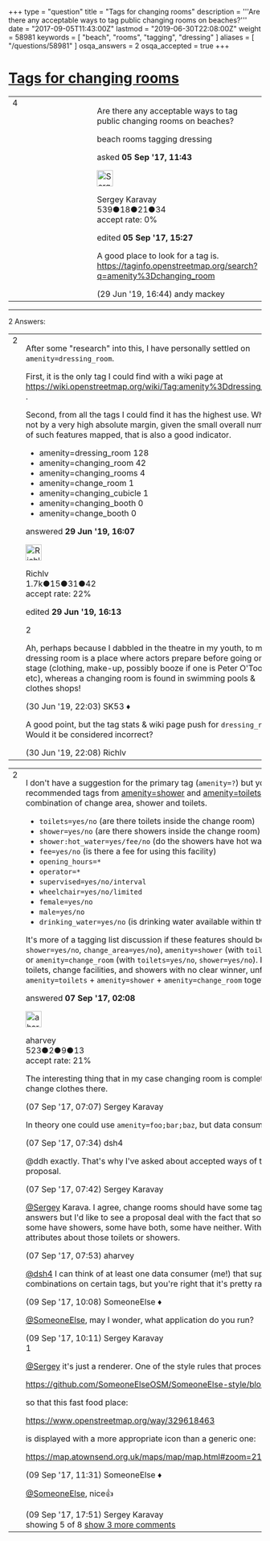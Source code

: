 +++
type = "question"
title = "Tags for changing rooms"
description = '''Are there any acceptable ways to tag public changing rooms on beaches?'''
date = "2017-09-05T11:43:00Z"
lastmod = "2019-06-30T22:08:00Z"
weight = 58981
keywords = [ "beach", "rooms", "tagging", "dressing" ]
aliases = [ "/questions/58981" ]
osqa_answers = 2
osqa_accepted = true
+++

<div class="headNormal">

# [Tags for changing rooms](/questions/58981/tags-for-changing-rooms)

</div>

<div id="main-body">

<div id="askform">

<table id="question-table" style="width:100%;">
<colgroup>
<col style="width: 50%" />
<col style="width: 50%" />
</colgroup>
<tbody>
<tr>
<td style="width: 30px; vertical-align: top"><div class="vote-buttons">
<span id="post-58981-upvote" class="ajax-command post-vote up" rel="nofollow" title="I like this post (click again to cancel)"> </span>
<div id="post-58981-score" class="post-score" title="current number of votes">
4
</div>
<span id="post-58981-downvote" class="ajax-command post-vote down" rel="nofollow" title="I dont like this post (click again to cancel)"> </span> <span id="favorite-mark" class="ajax-command favorite-mark" rel="nofollow" title="mark/unmark this question as favorite (click again to cancel)"> </span>
<div id="favorite-count" class="favorite-count">
&#10;</div>
</div></td>
<td><div id="item-right">
<div class="question-body">
<p>Are there any acceptable ways to tag public changing rooms on beaches?</p>
</div>
<div id="question-tags" class="tags-container tags">
<span class="post-tag tag-link-beach" rel="tag" title="see questions tagged &#39;beach&#39;">beach</span> <span class="post-tag tag-link-rooms" rel="tag" title="see questions tagged &#39;rooms&#39;">rooms</span> <span class="post-tag tag-link-tagging" rel="tag" title="see questions tagged &#39;tagging&#39;">tagging</span> <span class="post-tag tag-link-dressing" rel="tag" title="see questions tagged &#39;dressing&#39;">dressing</span>
</div>
<div id="question-controls" class="post-controls">
&#10;</div>
<div class="post-update-info-container">
<div class="post-update-info post-update-info-user">
<p>asked <strong>05 Sep '17, 11:43</strong></p>
<img src="https://secure.gravatar.com/avatar/7beec6d85fed7bf5255d6657d7609ad0?s=32&amp;d=identicon&amp;r=g" class="gravatar" width="32" height="32" alt="Sergey%20Karavay&#39;s gravatar image" />
<p><span>Sergey Karavay</span><br />
<span class="score" title="539 reputation points">539</span><span title="18 badges"><span class="badge1">●</span><span class="badgecount">18</span></span><span title="21 badges"><span class="silver">●</span><span class="badgecount">21</span></span><span title="34 badges"><span class="bronze">●</span><span class="badgecount">34</span></span><br />
<span class="accept_rate" title="Rate of the user&#39;s accepted answers">accept rate:</span> <span title="Sergey Karavay has no accepted answers">0%</span></p>
</div>
<div class="post-update-info post-update-info-edited">
<p><span> edited <strong>05 Sep '17, 15:27</strong> </span></p>
</div>
</div>
<div id="comments-container-58981" class="comments-container">
<span id="69789"></span>
<div id="comment-69789" class="comment">
<div id="post-69789-score" class="comment-score">
&#10;</div>
<div class="comment-text">
<p>A good place to look for a tag is. <a href="https://taginfo.openstreetmap.org/search?q=amenity%3Dchanging_room">https://taginfo.openstreetmap.org/search?q=amenity%3Dchanging_room</a></p>
</div>
<div id="comment-69789-info" class="comment-info">
<span class="comment-age">(29 Jun '19, 16:44)</span> <span class="comment-user userinfo">andy mackey</span>
</div>
</div>
</div>
<div id="comment-tools-58981" class="comment-tools">
&#10;</div>
<div class="clear">
&#10;</div>
<div id="comment-58981-form-container" class="comment-form-container">
&#10;</div>
<div class="clear">
&#10;</div>
</div></td>
</tr>
</tbody>
</table>

------------------------------------------------------------------------

<div class="tabBar">

<span id="sort-top"></span>

<div class="headQuestions">

2 Answers:

</div>

</div>

<span id="69786"></span>

<div id="answer-container-69786" class="answer accepted-answer">

<table style="width:100%;">
<colgroup>
<col style="width: 50%" />
<col style="width: 50%" />
</colgroup>
<tbody>
<tr>
<td style="width: 30px; vertical-align: top"><div class="vote-buttons">
<span id="post-69786-upvote" class="ajax-command post-vote up" rel="nofollow" title="I like this post (click again to cancel)"> </span>
<div id="post-69786-score" class="post-score" title="current number of votes">
2
</div>
<span id="post-69786-downvote" class="ajax-command post-vote down" rel="nofollow" title="I dont like this post (click again to cancel)"> </span> <span class="accept-answer on" rel="nofollow" title="Sergey Karavay has selected this answer as the correct answer"> </span>
</div></td>
<td><div class="item-right">
<div class="answer-body">
<p>After some "research" into this, I have personally settled on <code>amenity=dressing_room</code>.</p>
<p>First, it is the only tag I could find with a wiki page at <a href="https://wiki.openstreetmap.org/wiki/Tag:amenity%3Ddressing_room">https://wiki.openstreetmap.org/wiki/Tag:amenity%3Ddressing_room</a> .</p>
<p>Second, from all the tags I could find it has the highest use. While not by a very high absolute margin, given the small overall number of such features mapped, that is also a good indicator.</p>
<ul>
<li>amenity=dressing_room 128</li>
<li>amenity=changing_room 42</li>
<li>amenity=changing_rooms 4</li>
<li>amenity=change_room 1</li>
<li>amenity=changing_cubicle 1</li>
<li>amenity=changing_booth 0</li>
<li>amenity=change_booth 0</li>
</ul>
</div>
<div class="answer-controls post-controls">
&#10;</div>
<div class="post-update-info-container">
<div class="post-update-info post-update-info-user">
<p>answered <strong>29 Jun '19, 16:07</strong></p>
<img src="https://secure.gravatar.com/avatar/ba4d3e91f235ed21dacc1766b94e26a8?s=32&amp;d=identicon&amp;r=g" class="gravatar" width="32" height="32" alt="Richlv&#39;s gravatar image" />
<p><span>Richlv</span><br />
<span class="score" title="1740 reputation points"><span>1.7k</span></span><span title="15 badges"><span class="badge1">●</span><span class="badgecount">15</span></span><span title="31 badges"><span class="silver">●</span><span class="badgecount">31</span></span><span title="42 badges"><span class="bronze">●</span><span class="badgecount">42</span></span><br />
<span class="accept_rate" title="Rate of the user&#39;s accepted answers">accept rate:</span> <span title="Richlv has 5 accepted answers">22%</span></p>
</div>
<div class="post-update-info post-update-info-edited">
<p><span> edited <strong>29 Jun '19, 16:13</strong> </span></p>
</div>
</div>
<div id="comments-container-69786" class="comments-container">
<span id="69810"></span>
<div id="comment-69810" class="comment">
<div id="post-69810-score" class="comment-score">
2
</div>
<div class="comment-text">
<p>Ah, perhaps because I dabbled in the theatre in my youth, to me a dressing room is a place where actors prepare before going on stage (clothing, make-up, possibly booze if one is Peter O'Toole, etc), whereas a changing room is found in swimming pools &amp; clothes shops!</p>
</div>
<div id="comment-69810-info" class="comment-info">
<span class="comment-age">(30 Jun '19, 22:03)</span> <span class="comment-user userinfo">SK53 ♦</span>
</div>
</div>
<span id="69811"></span>
<div id="comment-69811" class="comment">
<div id="post-69811-score" class="comment-score">
&#10;</div>
<div class="comment-text">
<p>A good point, but the tag stats &amp; wiki page push for <code>dressing_room</code>. Would it be considered incorrect?</p>
</div>
<div id="comment-69811-info" class="comment-info">
<span class="comment-age">(30 Jun '19, 22:08)</span> <span class="comment-user userinfo">Richlv</span>
</div>
</div>
</div>
<div id="comment-tools-69786" class="comment-tools">
&#10;</div>
<div class="clear">
&#10;</div>
<div id="comment-69786-form-container" class="comment-form-container">
&#10;</div>
<div class="clear">
&#10;</div>
</div></td>
</tr>
</tbody>
</table>

</div>

<span id="59447"></span>

<div id="answer-container-59447" class="answer">

<table style="width:100%;">
<colgroup>
<col style="width: 50%" />
<col style="width: 50%" />
</colgroup>
<tbody>
<tr>
<td style="width: 30px; vertical-align: top"><div class="vote-buttons">
<span id="post-59447-upvote" class="ajax-command post-vote up" rel="nofollow" title="I like this post (click again to cancel)"> </span>
<div id="post-59447-score" class="post-score" title="current number of votes">
2
</div>
<span id="post-59447-downvote" class="ajax-command post-vote down" rel="nofollow" title="I dont like this post (click again to cancel)"> </span>
</div></td>
<td><div class="item-right">
<div class="answer-body">
<p>I don't have a suggestion for the primary tag (<code>amenity=?</code>) but you can consider using recommended tags from <a href="https://wiki.openstreetmap.org/wiki/Tag:amenity%3Dshower">amenity=shower</a> and <a href="https://wiki.openstreetmap.org/wiki/Tag:amenity%3Dtoilets">amenity=toilets</a> as change rooms are usually some combination of change area, shower and toilets.</p>
<ul>
<li><code>toilets=yes/no</code> (are there toilets inside the change room)</li>
<li><code>shower=yes/no</code> (are there showers inside the change room)</li>
<li><code>shower:hot_water=yes/fee/no</code> (do the showers have hot water)</li>
<li><code>fee=yes/no</code> (is there a fee for using this facility)</li>
<li><code>opening_hours=*</code></li>
<li><code>operator=*</code></li>
<li><code>supervised=yes/no/interval</code></li>
<li><code>wheelchair=yes/no/limited</code></li>
<li><code>female=yes/no</code></li>
<li><code>male=yes/no</code></li>
<li><code>drinking_water=yes/no</code> (is drinking water available within this facility)</li>
</ul>
<p>It's more of a tagging list discussion if these features should be <code>amenity=toilets</code> (with <code>shower=yes/no</code>, <code>change_area=yes/no</code>), <code>amenity=shower</code> (with <code>toilets=yes/no</code>, <code>change_area=yes/no</code>), or <code>amenity=change_room</code> (with <code>toilets=yes/no</code>, <code>shower=yes/no</code>). In my experience these are equally toilets, change facilities, and showers with no clear winner, unfortunately you can't use <code>amenity=toilets</code> + <code>amenity=shower</code> + <code>amenity=change_room</code> together on the same feature)</p>
</div>
<div class="answer-controls post-controls">
&#10;</div>
<div class="post-update-info-container">
<div class="post-update-info post-update-info-user">
<p>answered <strong>07 Sep '17, 02:08</strong></p>
<img src="https://secure.gravatar.com/avatar/7284ad488e18a2b052a9c7b8fe1e3922?s=32&amp;d=identicon&amp;r=g" class="gravatar" width="32" height="32" alt="aharvey&#39;s gravatar image" />
<p><span>aharvey</span><br />
<span class="score" title="523 reputation points">523</span><span title="2 badges"><span class="badge1">●</span><span class="badgecount">2</span></span><span title="9 badges"><span class="silver">●</span><span class="badgecount">9</span></span><span title="13 badges"><span class="bronze">●</span><span class="badgecount">13</span></span><br />
<span class="accept_rate" title="Rate of the user&#39;s accepted answers">accept rate:</span> <span title="aharvey has 4 accepted answers">21%</span></p>
</div>
</div>
<div id="comments-container-59447" class="comments-container">
<span id="59454"></span>
<div id="comment-59454" class="comment">
<div id="post-59454-score" class="comment-score">
&#10;</div>
<div class="comment-text">
<p>The interesting thing that in my case changing room is completely separated, you can only change clothes there.</p>
</div>
<div id="comment-59454-info" class="comment-info">
<span class="comment-age">(07 Sep '17, 07:07)</span> <span class="comment-user userinfo">Sergey Karavay</span>
</div>
</div>
<span id="59455"></span>
<div id="comment-59455" class="comment">
<div id="post-59455-score" class="comment-score">
&#10;</div>
<div class="comment-text">
<p>In theory one could use <code>amenity=foo;bar;baz</code>, but data consumers don't support that.</p>
</div>
<div id="comment-59455-info" class="comment-info">
<span class="comment-age">(07 Sep '17, 07:34)</span> <span class="comment-user userinfo">dsh4</span>
</div>
</div>
<span id="59457"></span>
<div id="comment-59457" class="comment">
<div id="post-59457-score" class="comment-score">
&#10;</div>
<div class="comment-text">
<p>@ddh exactly. That's why I've asked about accepted ways of tagging. I think this amenity is worth proposal.</p>
</div>
<div id="comment-59457-info" class="comment-info">
<span class="comment-age">(07 Sep '17, 07:42)</span> <span class="comment-user userinfo">Sergey Karavay</span>
</div>
</div>
<span id="59458"></span>
<div id="comment-59458" class="comment">
<div id="post-59458-score" class="comment-score">
&#10;</div>
<div class="comment-text">
<p><a href="https://help.openstreetmap.org/users/10543/sergey-karavay">@Sergey</a> Karava. I agree, change rooms should have some tags to map them. I don't have the answers but I'd like to see a proposal deal with the fact that some change rooms have toilets, some have showers, some have both, some have neither. With support for tagging all the extra attributes about those toilets or showers.</p>
</div>
<div id="comment-59458-info" class="comment-info">
<span class="comment-age">(07 Sep '17, 07:53)</span> <span class="comment-user userinfo">aharvey</span>
</div>
</div>
<span id="59500"></span>
<div id="comment-59500" class="comment not_top_scorer">
<div id="post-59500-score" class="comment-score">
&#10;</div>
<div class="comment-text">
<p><a href="https://help.openstreetmap.org/users/13665/dsh4">@dsh4</a> I can think of at least one data consumer (me!) that supports some "foo;bar;baz" combinations on certain tags, but you're right that it's pretty rare.</p>
</div>
<div id="comment-59500-info" class="comment-info">
<span class="comment-age">(09 Sep '17, 10:08)</span> <span class="comment-user userinfo">SomeoneElse ♦</span>
</div>
</div>
<span id="59501"></span>
<div id="comment-59501" class="comment not_top_scorer">
<div id="post-59501-score" class="comment-score">
&#10;</div>
<div class="comment-text">
<p><a href="https://help.openstreetmap.org/users/387/someoneelse">@SomeoneElse</a>, may I wonder, what application do you run?</p>
</div>
<div id="comment-59501-info" class="comment-info">
<span class="comment-age">(09 Sep '17, 10:11)</span> <span class="comment-user userinfo">Sergey Karavay</span>
</div>
</div>
<span id="59507"></span>
<div id="comment-59507" class="comment">
<div id="post-59507-score" class="comment-score">
1
</div>
<div class="comment-text">
<p><a href="https://help.openstreetmap.org/users/10543/sergey-karavay">@Sergey</a> it's just a renderer. One of the style rules that processes semicolons is:</p>
<p><a href="https://github.com/SomeoneElseOSM/SomeoneElse-style/blob/master/style.lua#L1604">https://github.com/SomeoneElseOSM/SomeoneElse-style/blob/master/style.lua#L1604</a></p>
<p>so that this fast food place:</p>
<p><a href="https://www.openstreetmap.org/way/329618463">https://www.openstreetmap.org/way/329618463</a></p>
<p>is displayed with a more appropriate icon than a generic one:</p>
<p><a href="https://map.atownsend.org.uk/maps/map/map.html#zoom=21&amp;lat=52.6393448&amp;lon=1.2907956">https://map.atownsend.org.uk/maps/map/map.html#zoom=21&amp;lat=52.6393448&amp;lon=1.2907956</a></p>
</div>
<div id="comment-59507-info" class="comment-info">
<span class="comment-age">(09 Sep '17, 11:31)</span> <span class="comment-user userinfo">SomeoneElse ♦</span>
</div>
</div>
<span id="59509"></span>
<div id="comment-59509" class="comment not_top_scorer">
<div id="post-59509-score" class="comment-score">
&#10;</div>
<div class="comment-text">
<p><a href="https://help.openstreetmap.org/users/387/someoneelse">@SomeoneElse</a>, nice👍</p>
</div>
<div id="comment-59509-info" class="comment-info">
<span class="comment-age">(09 Sep '17, 17:51)</span> <span class="comment-user userinfo">Sergey Karavay</span>
</div>
</div>
</div>
<div id="comment-tools-59447" class="comment-tools">
<span class="comments-showing"> showing 5 of 8 </span> <a href="#" class="show-all-comments-link">show 3 more comments</a>
</div>
<div class="clear">
&#10;</div>
<div id="comment-59447-form-container" class="comment-form-container">
&#10;</div>
<div class="clear">
&#10;</div>
</div></td>
</tr>
</tbody>
</table>

</div>

<div class="paginator-container-left">

</div>

</div>

</div>

